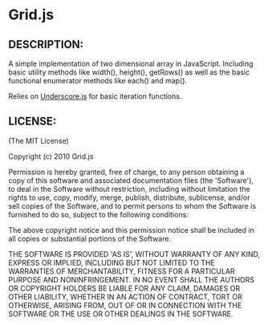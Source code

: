 # Grid.js

## DESCRIPTION:

A simple implementation of two dimensional array in JavaScript. Including basic utility methods like width(), height(), getRows() as well as the basic functional enumerator methods like each() and map().

Relies on [Underscore.js](https://github.com/documentcloud/underscore) for basic iteration functions.


## LICENSE:

(The MIT License)

Copyright (c) 2010 Grid.js

Permission is hereby granted, free of charge, to any person obtaining
a copy of this software and associated documentation files (the
'Software'), to deal in the Software without restriction, including
without limitation the rights to use, copy, modify, merge, publish,
distribute, sublicense, and/or sell copies of the Software, and to
permit persons to whom the Software is furnished to do so, subject to
the following conditions:

The above copyright notice and this permission notice shall be
included in all copies or substantial portions of the Software.

THE SOFTWARE IS PROVIDED 'AS IS', WITHOUT WARRANTY OF ANY KIND,
EXPRESS OR IMPLIED, INCLUDING BUT NOT LIMITED TO THE WARRANTIES OF
MERCHANTABILITY, FITNESS FOR A PARTICULAR PURPOSE AND NONINFRINGEMENT.
IN NO EVENT SHALL THE AUTHORS OR COPYRIGHT HOLDERS BE LIABLE FOR ANY
CLAIM, DAMAGES OR OTHER LIABILITY, WHETHER IN AN ACTION OF CONTRACT,
TORT OR OTHERWISE, ARISING FROM, OUT OF OR IN CONNECTION WITH THE
SOFTWARE OR THE USE OR OTHER DEALINGS IN THE SOFTWARE.